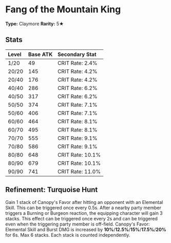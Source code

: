 # Fang of the Mountain King

**Type:** Claymore
**Rarity:** 5★

## Stats

| Level | Base ATK | Secondary Stat |
| :--- | :--- | :--- |
| 1/20 | 49 | CRIT Rate: 2.4% |
| 20/20 | 145 | CRIT Rate: 4.2% |
| 20/40 | 176 | CRIT Rate: 4.2% |
| 40/40 | 286 | CRIT Rate: 6.2% |
| 40/50 | 317 | CRIT Rate: 6.2% |
| 50/50 | 374 | CRIT Rate: 7.1% |
| 50/60 | 406 | CRIT Rate: 7.1% |
| 60/60 | 464 | CRIT Rate: 8.1% |
| 60/70 | 495 | CRIT Rate: 8.1% |
| 70/70 | 555 | CRIT Rate: 9.1% |
| 70/80 | 586 | CRIT Rate: 9.1% |
| 80/80 | 648 | CRIT Rate: 10.1% |
| 80/90 | 679 | CRIT Rate: 10.1% |
| 90/90 | 741 | CRIT Rate: 11.0% |

## Refinement: Turquoise Hunt

Gain 1 stack of Canopy's Favor after hitting an opponent with an Elemental Skill. This can be triggered once every 0.5s. After a nearby party member triggers a Burning or Burgeon reaction, the equipping character will gain 3 stacks. This effect can be triggered once every 2s and can be triggered even when the triggering party member is off-field. Canopy's Favor: Elemental Skill and Burst DMG is increased by **10%**/**12.5%**/**15%**/**17.5%**/**20%** for 6s. Max 6 stacks. Each stack is counted independently.

